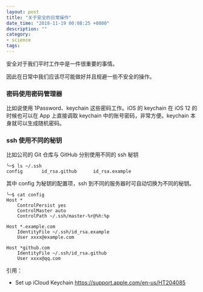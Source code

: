 ```yaml
---
layout: post
title: "关于安全的日常操作"
date_time: "2018-11-19 00:08:25 +0800"
description: ""
category:
- science
tags:
---
```


安全对于我们平时工作中是一件很重要的事情。

因此在日常中我们应该尽可能做好并且规避一些不安全的操作。

### 密码使用密码管理器

比如说使用 1Password、keychain 这些密码工作。iOS 的 keychain 在 iOS 12 的时候也可以在 App 上直接调取 keychain 中的账号密码，非常方便。keychain 本身就可以生成随机密码。

### ssh 使用不同的秘钥

比如公司的 Git 仓库与 GitHub 分别使用不同的 ssh 秘钥

```
╰─$ ls ~/.ssh
config       id_rsa.github      id_rsa.example
```

其中 config 为秘钥的配置项，ssh 到不同的服务器时可自动切换为不同的秘钥。

```
╰─$ cat config
Host *
    ControlPersist yes
    ControlMaster auto
    ControlPath ~/.ssh/master-%r@%h:%p

Host *.example.com
    IdentityFile ~/.ssh/id_rsa.example
    User xxxx@example.com

Host *github.com
    IdentityFile ~/.ssh/id_rsa.github
    User xxxx@qq.com
```

引用：

- Set up iCloud Keychain <https://support.apple.com/en-us/HT204085>